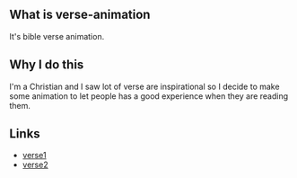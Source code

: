 ## What is verse-animation

It's bible verse animation.


## Why I do this

I'm a Christian and I saw lot of verse are inspirational so I decide to make some animation to let people has a good experience when they are reading them.


## Links
* [verse1](https://www.behance.net/gallery/57475575/verse-animation "verse1")
* [verse2](https://www.behance.net/gallery/58076549/verse-animation "verse2")

